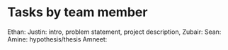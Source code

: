 # Tasks by team member

Ethan:
Justin: intro, problem statement, project description,
Zubair:
Sean:
Amine: hypothesis/thesis
Amneet:
